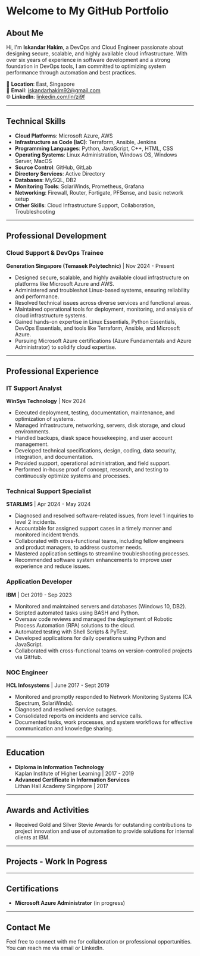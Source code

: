 # Welcome to My GitHub Portfolio

## About Me
Hi, I'm **Iskandar Hakim**, a DevOps and Cloud Engineer passionate about designing secure, scalable, and highly available cloud infrastructure. With over six years of experience in software development and a strong foundation in DevOps tools, I am committed to optimizing system performance through automation and best practices.

📍 **Location**: East, Singapore  
📧 **Email**: [iskandarhakim92@gmail.com](mailto:iskandarhakim92@gmail.com)  
🌐 **LinkedIn**: [linkedin.com/in/zi9f](https://linkedin.com/in/zi9f)

---

## Technical Skills
- **Cloud Platforms**: Microsoft Azure, AWS
- **Infrastructure as Code (IaC)**: Terraform, Ansible, Jenkins
- **Programming Languages**: Python, JavaScript, C++, HTML, CSS
- **Operating Systems**: Linux Administration, Windows OS, Windows Server, MacOS
- **Source Control**: GitHub, GitLab
- **Directory Services**: Active Directory
- **Databases**: MySQL, DB2
- **Monitoring Tools**: SolarWinds, Prometheus, Grafana
- **Networking**: Firewall, Router, Fortigate, PFSense, and basic network setup
- **Other Skills**: Cloud Infrastructure Support, Collaboration, Troubleshooting

---

## Professional Development

### Cloud Support & DevOps Trainee  
**Generation Singapore (Temasek Polytechnic)** | Nov 2024 - Present  
- Designed secure, scalable, and highly available cloud infrastructure on platforms like Microsoft Azure and AWS.
- Administered and troubleshot Linux-based systems, ensuring reliability and performance.
- Resolved technical issues across diverse services and functional areas.
- Maintained operational tools for deployment, monitoring, and analysis of cloud infrastructure systems.
- Gained hands-on expertise in Linux Essentials, Python Essentials, DevOps Essentials, and tools like Terraform, Ansible, and Microsoft Azure.
- Pursuing Microsoft Azure certifications (Azure Fundamentals and Azure Administrator) to solidify cloud expertise.
---

## Professional Experience

### IT Support Analyst  
**WinSys Technology** | Nov 2024  
- Executed deployment, testing, documentation, maintenance, and optimization of systems.
- Managed infrastructure, networking, servers, disk storage, and cloud environments.
- Handled backups, diask space housekeeping, and user account management.
- Developed technical specifications, design, coding, data security, integration, and documentation.
- Provided support, operational administration, and field support.
- Performed in-house proof of concept, research, and testing to continuously optimize systems and processes.

### Technical Support Specialist  
**STARLIMS** | Apr 2024 - May 2024  
- Diagnosed and resolved software-related issues, from level 1 inquiries to level 2 incidents.
- Accountable for assigned support cases in a timely manner and monitored incident trends.
- Collaborated with cross-functional teams, including fellow engineers and product managers, to address customer needs.
- Mastered application settings to streamline troubleshooting processes.
- Recommended software system enhancements to improve user experience and reduce issues.

### Application Developer  
**IBM** | Oct 2019 - Sep 2023  
- Monitored and maintained servers and databases (Windows 10, DB2).
- Scripted automated tasks using BASH and Python.
- Oversaw code reviews and managed the deployment of Robotic Process Automation (RPA) solutions to the cloud.
- Automated testing with Shell Scripts & PyTest.
- Developed applications for daily operations using Python and JavaScript.
- Collaborated with cross-functional teams on version-controlled projects via GitHub.

### NOC Engineer  
**HCL Infosystems** | June 2017 - Sept 2019  
- Monitored and promptly responded to Network Monitoring Systems (CA Spectrum, SolarWinds).
- Diagnosed and resolved service outages.
- Consolidated reports on incidents and service calls.
- Documented tasks, work processes, and system workflows for effective communication and knowledge sharing.

---

## Education
- **Diploma in Information Technology**  
  Kaplan Institute of Higher Learning | 2017 - 2019
- **Advanced Certificate in Information Services**  
  Lithan Hall Academy Singapore | 2017

---

## Awards and Activities
- Received Gold and Silver Stevie Awards for outstanding contributions to project innovation and use of automation to provide solutions for internal clients at IBM.

---

## Projects - Work In Pogress


---

## Certifications
- **Microsoft Azure Administrator** (in progress)

---

## Contact Me
Feel free to connect with me for collaboration or professional opportunities. You can reach me via email or LinkedIn.
